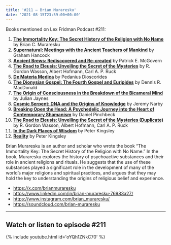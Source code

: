 ```yaml
---
title: '#211 – Brian Muraresku'
date: '2021-08-15T23:59:00+00:00'
---
```


Books mentioned on Lex Fridman Podcast #211:

1. <b><a href="https://amzn.to/3ViXsfX" target="_blank" rel="sponsored noopener noreferrer">The Immortality Key: The Secret History of the Religion with No Name</a></b> by Brian C. Muraresku
2. <b><a href="https://amzn.to/3vgYwXq" target="_blank" rel="sponsored noopener noreferrer">Supernatural: Meetings with the Ancient Teachers of Mankind</a></b> by Graham Hancock
3. <b><a href="https://amzn.to/3Zbk4SR" target="_blank" rel="sponsored noopener noreferrer">Ancient Brews: Rediscovered and Re-created</a></b> by Patrick E. McGovern
4. <b><a href="https://amzn.to/3WCzBJg" target="_blank" rel="sponsored noopener noreferrer">The Road to Eleusis: Unveiling the Secret of the Mysteries</a></b> by R. Gordon Wasson, Albert Hofmann, Carl A. P. Ruck
5. <b><a href="https://amzn.to/3CnpyAk" target="_blank" rel="sponsored noopener noreferrer">De Materia Medica</a></b> by Pedanius Dioscorides
6. <b><a href="https://amzn.to/3ZeJajD" target="_blank" rel="sponsored noopener noreferrer">The Dionysian Gospel: The Fourth Gospel and Euripides</a></b> by Dennis R. MacDonald
7. <b><a href="https://amzn.to/3GIEc7G" target="_blank" rel="sponsored noopener noreferrer">The Origin of Consciousness in the Breakdown of the Bicameral Mind</a></b> by Julian Jaynes
8. <b><a href="https://amzn.to/3Io2NQv" target="_blank" rel="sponsored noopener noreferrer">Cosmic Serpent: DNA and the Origins of Knowledge</a></b> by Jeremy Narby
9. <b><a href="https://amzn.to/3Gk2Tpz" target="_blank" rel="sponsored noopener noreferrer">Breaking Open the Head: A Psychedelic Journey into the Heart of Contemporary Shamanism</a></b> by Daniel Pinchbeck
10. <b><a href="https://amzn.to/3ZeT4Sj" target="_blank" rel="sponsored noopener noreferrer">The Road to Eleusis: Unveiling the Secret of the Mysteries (Duplicate)</a></b> by R. Gordon Wasson, Albert Hofmann, Carl A. P. Ruck
11. <b><a href="https://amzn.to/3Qpw7YL" target="_blank" rel="sponsored noopener noreferrer">In the Dark Places of Wisdom</a></b> by Peter Kingsley
12. <b><a href="https://amzn.to/3ImsaSJ" target="_blank" rel="sponsored noopener noreferrer">Reality</a></b> by Peter Kingsley

<!--more-->

Brian Muraresku is an author and scholar who wrote the book “The Immortality Key: The Secret History of the Religion with No Name.” In the book, Muraresku explores the history of psychoactive substances and their role in ancient religions and rituals. He suggests that the use of these substances played a significant role in the development of many of the world’s major religions and spiritual practices, and argues that they may hold the key to understanding the origins of religious belief and experience.

- <a href="https://x.com/brianmuraresku" target="_blank">https://x.com/brianmuraresku</a>
- <a href="https://www.linkedin.com/in/brian-muraresku-76983a27/" target="_blank">https://www.linkedin.com/in/brian-muraresku-76983a27/</a>
- <a href="https://www.instagram.com/brian_muraresku/" target="_blank">https://www.instagram.com/brian_muraresku/</a>
- <a href="https://soundcloud.com/brian-muraresku" target="_blank">https://soundcloud.com/brian-muraresku</a>

- - - - - -

## Watch or listen to episode #211

{% include youtube.html id='oYQh1ZNkC70' %}